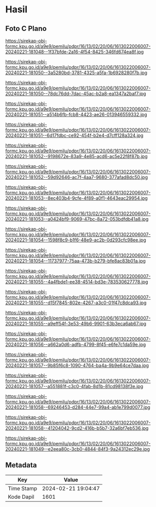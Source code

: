 # Hasil

## Foto C Plano

https://sirekap-obj-formc.kpu.go.id/a9e9/pemilu/pdpr/16/13/02/20/06/1613022006007-20240221-181048--1f37bfde-2a16-4f54-8425-346fd674ea8f.jpg

https://sirekap-obj-formc.kpu.go.id/a9e9/pemilu/pdpr/16/13/02/20/06/1613022006007-20240221-181050--3a5280bd-3781-4325-a5fa-1b6928280f7b.jpg

https://sirekap-obj-formc.kpu.go.id/a9e9/pemilu/pdpr/16/13/02/20/06/1613022006007-20240221-181050--78dc76dd-7dac-45ac-b2a8-ea1347a2baf7.jpg

https://sirekap-obj-formc.kpu.go.id/a9e9/pemilu/pdpr/16/13/02/20/06/1613022006007-20240221-181051--a514b6fb-fcb8-4423-ae26-013946559332.jpg

https://sirekap-obj-formc.kpu.go.id/a9e9/pemilu/pdpr/16/13/02/20/06/1613022006007-20240221-181051--6d17fdbc-ce92-454f-b2e4-d7cff128a324.jpg

https://sirekap-obj-formc.kpu.go.id/a9e9/pemilu/pdpr/16/13/02/20/06/1613022006007-20240221-181052--9198672e-83a9-4e85-acd6-ac5e22f8f87b.jpg

https://sirekap-obj-formc.kpu.go.id/a9e9/pemilu/pdpr/16/13/02/20/06/1613022006007-20240221-181052--59d92646-ac7f-4aa7-9680-377afad8dc50.jpg

https://sirekap-obj-formc.kpu.go.id/a9e9/pemilu/pdpr/16/13/02/20/06/1613022006007-20240221-181053--8ec403b4-9cfe-4f89-a0f1-4643eac29954.jpg

https://sirekap-obj-formc.kpu.go.id/a9e9/pemilu/pdpr/16/13/02/20/06/1613022006007-20240221-181053--a0424bf9-9069-47bc-8a72-053bdfdb41a8.jpg

https://sirekap-obj-formc.kpu.go.id/a9e9/pemilu/pdpr/16/13/02/20/06/1613022006007-20240221-181054--1598f8c9-b1f6-48e9-ac2b-0d293cfc98ee.jpg

https://sirekap-obj-formc.kpu.go.id/a9e9/pemilu/pdpr/16/13/02/20/06/1613022006007-20240221-181054--11737977-75aa-473b-b279-bfe8ac83b01a.jpg

https://sirekap-obj-formc.kpu.go.id/a9e9/pemilu/pdpr/16/13/02/20/06/1613022006007-20240221-181055--4a4fbde1-ee38-4514-bd3e-783530627778.jpg

https://sirekap-obj-formc.kpu.go.id/a9e9/pemilu/pdpr/16/13/02/20/06/1613022006007-20240221-181055--d15f7845-802e-4267-a3c0-01f47c8dca93.jpg

https://sirekap-obj-formc.kpu.go.id/a9e9/pemilu/pdpr/16/13/02/20/06/1613022006007-20240221-181055--a9eff54f-3e53-49b6-9901-63b3eca6ab67.jpg

https://sirekap-obj-formc.kpu.go.id/a9e9/pemilu/pdpr/16/13/02/20/06/1613022006007-20240221-181056--a662a0d6-adfb-4799-8f45-e6fe7c1da59e.jpg

https://sirekap-obj-formc.kpu.go.id/a9e9/pemilu/pdpr/16/13/02/20/06/1613022006007-20240221-181057--9b85f6c8-1090-4764-ba4a-9b9e64ce7daa.jpg

https://sirekap-obj-formc.kpu.go.id/a9e9/pemilu/pdpr/16/13/02/20/06/1613022006007-20240221-181057--a551881f-c3c0-4fab-8d1b-81cd98138f3e.jpg

https://sirekap-obj-formc.kpu.go.id/a9e9/pemilu/pdpr/16/13/02/20/06/1613022006007-20240221-181058--69246453-d284-44e7-99a4-ab1e799d0077.jpg

https://sirekap-obj-formc.kpu.go.id/a9e9/pemilu/pdpr/16/13/02/20/06/1613022006007-20240221-181058--41204042-9cd2-416b-b5b7-32a6bf7eb536.jpg

https://sirekap-obj-formc.kpu.go.id/a9e9/pemilu/pdpr/16/13/02/20/06/1613022006007-20240221-181049--e2eea80c-3cb0-4844-84f3-9a24312ec29e.jpg


## Metadata

| Key        | Value               |
| ---------- | ------------------- |
| Time Stamp | 2024-02-21 19:04:47 |
| Kode Dapil | 1601                |



